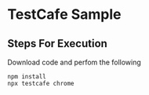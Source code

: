# TestCafe Sample 

## Steps For Execution

Download code and perfom the following
```
npm install
npx testcafe chrome

```
